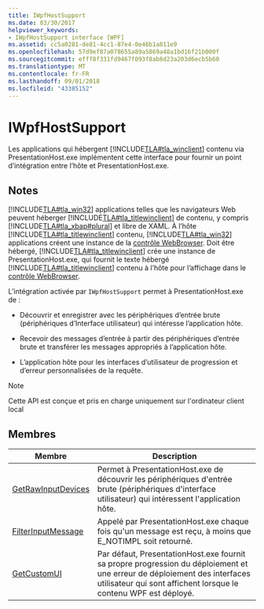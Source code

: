 ```yaml
---
title: IWpfHostSupport
ms.date: 03/30/2017
helpviewer_keywords:
- IWpfHostSupport interface [WPF]
ms.assetid: cc5a0281-de81-4cc1-87e4-0e46b1a811e9
ms.openlocfilehash: 57d9ef87a078655a89a5869a48a1bd16f21b000f
ms.sourcegitcommit: efff8f331fd9467f093f8ab8d23a203d6ecb5b60
ms.translationtype: MT
ms.contentlocale: fr-FR
ms.lasthandoff: 09/01/2018
ms.locfileid: "43385152"
---
```

# <a name="iwpfhostsupport"></a>IWpfHostSupport
Les applications qui hébergent [!INCLUDE[TLA#tla_winclient](../../../../includes/tlasharptla-winclient-md.md)] contenu via PresentationHost.exe implémentent cette interface pour fournir un point d’intégration entre l’hôte et PresentationHost.exe.  
  
## <a name="remarks"></a>Notes  
 [!INCLUDE[TLA#tla_win32](../../../../includes/tlasharptla-win32-md.md)] applications telles que les navigateurs Web peuvent héberger [!INCLUDE[TLA#tla_titlewinclient](../../../../includes/tlasharptla-titlewinclient-md.md)] de contenu, y compris [!INCLUDE[TLA#tla_xbap#plural](../../../../includes/tlasharptla-xbapsharpplural-md.md)] et libre de XAML. À l’hôte [!INCLUDE[TLA#tla_titlewinclient](../../../../includes/tlasharptla-titlewinclient-md.md)] contenu, [!INCLUDE[TLA#tla_win32](../../../../includes/tlasharptla-win32-md.md)] applications créent une instance de la [contrôle WebBrowser](https://go.microsoft.com/fwlink/?LinkId=97911). Doit être hébergé, [!INCLUDE[TLA#tla_titlewinclient](../../../../includes/tlasharptla-titlewinclient-md.md)] crée une instance de PresentationHost.exe, qui fournit le texte hébergé [!INCLUDE[TLA#tla_titlewinclient](../../../../includes/tlasharptla-titlewinclient-md.md)] contenu à l’hôte pour l’affichage dans le [contrôle WebBrowser](https://go.microsoft.com/fwlink/?LinkId=97911).  
  
 L’intégration activée par `IWpfHostSupport` permet à PresentationHost.exe de :  
  
-   Découvrir et enregistrer avec les périphériques d’entrée brute (périphériques d’Interface utilisateur) qui intéresse l’application hôte.  
  
-   Recevoir des messages d’entrée à partir des périphériques d’entrée brute et transférer les messages appropriés à l’application hôte.  
  
-   L’application hôte pour les interfaces d’utilisateur de progression et d’erreur personnalisées de la requête.  
  
> [!NOTE]
>  Cette API est conçue et pris en charge uniquement sur l'ordinateur client local  
  
## <a name="members"></a>Membres  
  
|Membre|Description|  
|------------|-----------------|  
|[GetRawInputDevices](../../../../docs/framework/wpf/app-development/getrawinputdevices.md)|Permet à PresentationHost.exe de découvrir les périphériques d'entrée brute (périphériques d'interface utilisateur) qui intéressent l'application hôte.|  
|[FilterInputMessage](../../../../docs/framework/wpf/app-development/filterinputmessage.md)|Appelé par PresentationHost.exe chaque fois qu'un message est reçu, à moins que E_NOTIMPL soit retourné.|  
|[GetCustomUI](../../../../docs/framework/wpf/app-development/getcustomui.md)|Par défaut, PresentationHost.exe fournit sa propre progression du déploiement et une erreur de déploiement des interfaces utilisateur qui sont affichent lorsque le contenu WPF est déployé.|
